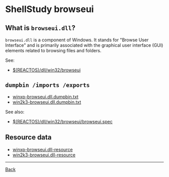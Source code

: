 # ShellStudy browseui

## What is `browseui.dll`?

`browseui.dll` is a component of Windows. It stands for "Browse User Interface" and
is primarily associated with the graphical user interface (GUI) elements related to
browsing files and folders.

See:

- [$(REACTOS)/dll/win32/browseui](https://github.com/reactos/reactos/tree/master/dll/win32/browseui)

## `dumpbin /imports /exports`

- [winxp-browseui.dll.dumpbin.txt](winxp-browseui.dll.dumpbin.txt)
- [win2k3-browseui.dll.dumpbin.txt](win2k3-browseui.dll.dumpbin.txt)

See also:

- [$(REACTOS)/dll/win32/browseui/browseui.spec](https://github.com/reactos/reactos/tree/master/dll/win32/browseui/browseui.spec)

## Resource data

- [winxp-browseui.dll-resource](winxp-browseui.dll-resource)
- [win2k3-browseui.dll-resource](win2k3-browseui.dll-resource)

---

[Back](../README.md)
